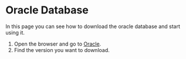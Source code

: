 # Oracle Database
In this page you can see how to download the oracle database and start using it.
1. Open the browser and go to [Oracle](https://www.oracle.com/in/database/technologies/oracle-database-software-downloads.html).
2. Find the version you want to download.
